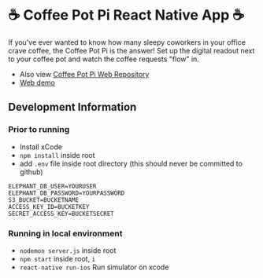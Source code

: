 # ☕ Coffee Pot Pi React Native App ☕

If you've ever wanted to know how many sleepy coworkers in your office crave coffee, the Coffee Pot Pi is the answer! Set up the digital readout next to your coffee pot and watch the coffee requests "flow" in. 

- Also view [Coffee Pot Pi Web Repository](https://github.com/bbalconi/coffee-pot)
- [Web demo](https://coffee-pot-pi.herokuapp.com)

## Development Information

### Prior to running

- Install xCode
- `npm install` inside root 
- add `.env` file inside root directory (this should never be committed to github) 

```
ELEPHANT_DB_USER=YOURUSER
ELEPHANT_DB_PASSWORD=YOURPASSWORD
S3_BUCKET=BUCKETNAME
ACCESS_KEY_ID=BUCKETKEY
SECRET_ACCESS_KEY=BUCKETSECRET
```

### Running in local environment

- `nodemon server.js` inside root
- `npm start` inside root, `i`
- `react-native run-ios` Run simulator on xcode 
